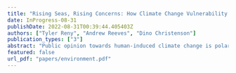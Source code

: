 ```yaml
---
title: "Rising Seas, Rising Concerns: How Climate Change Vulnerability Shapes Opinions Towards Policy"
date: InProgress-08-31
publishDate: 2022-08-31T00:39:44.405403Z
authors: ["Tyler Reny", "Andrew Reeves", "Dino Christenson"]
publication_types: ["3"]
abstract: "Public opinion towards human-induced climate change is polarized along parti- san lines. Indeed, the preponderance of scholarly work suggests that not even direct experiences with the consequences of climate change result in long-lasting effects on opinions or behaviors. Our analysis of over 519,000 survey respondents and nearly 30,000 precinct-level voting returns challenges this emerging consensus for one kind of climate change event: sea level rise. We find that persistent vulnerability to sea level rise powerfully influences opinions and behaviors on global warming. Coastal residents whose communities are affected by sea-level rise are more likely to believe in climate change and be willing to act accordingly. This association is strongest among those who are firmly attached to their communities, as opposed to those with the most to lose financially. We speculate that sea-level rise is unique in that its effects are not easily mitigated and that the ocean is an ever-present reminder of the inexorable toll of climate change."
featured: false
url_pdf: "papers/environment.pdf"
---
```


